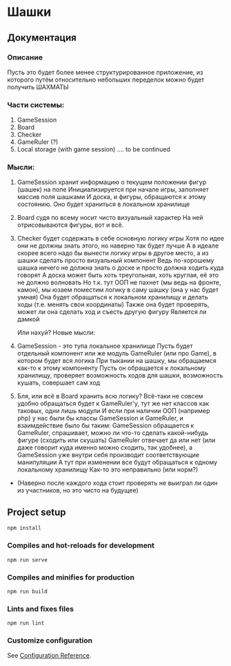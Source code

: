 # Шашки
## Документация
### Описание
Пусть это будет более менее структурированное приложение, из которого путём относительно небольших переделок можно будет получить ШАХМАТЫ

### Части системы:

1. GameSession
2. Board
3. Checker
4. GameRuler (?)
5. Local storage (with game session)
.... to be continued

### Мысли:

1. GameSession хранит информацию о текущем положении фигур (шашек) на поле
    Инициализируется при начале игры, заполняет массив поля шашками
    И доска, и фигуры, обращаются к этому состоянию.
    Оно будет храниться в локальном хранилище

2. Board судя по всему носит чисто визуальный характер
    На ней отрисовываются фигуры, вот и всё.

3. Checker будет содержать в себе основную логику игры
    Хотя по идее они не должны знать этого, но наверно так будет лучше
    А в идеале скорее всего надо бы вынести логику игры в другое место, а из шашки сделать просто визуальный компонент
    Ведь по-хорошему шашка ничего не должна знать о доске и просто должна ходить куда говорят
    А доска может быть хоть треугольная, хоть круглая, её это не должно волновать
    Но т.к. тут ООП не пахнет (мы ведь на фронте, камон), мы юзаем поместим логику в саму шашку (она у нас будет умная)
    Она будет обращаться к локальном хранилищу и делать ходы (т.е. менять свои координаты)
    Также она будет проверять, может ли она сделать ход и съесть другую фигуру
    Является ли дамкой

    Или нахуй?
    Новые мысли:
4. GameSession - это тупа локальное хранилище
    Пусть будет отдельный компонент или же модуль GameRuler (или про Game), в котором будет вся логика
    При тыкании на шашку, мы обращаемся как-то к этому компоненту
    Пусть он обращается к локальному хранилищу, проверяет возможность ходов для шашки, возможность кушать, совершает сам ход

5. Бля, или всё в Board хранить всю логику? Всё-таки не совсем удобно обращаться будет к GameRuler'у, тут же нет классов как таковых, одни лишь модули
    И если при наличии ООП (например php) у нас были бы классы GameSession и GameRuler, и взаимдействие было бы таким:
        GameSession обращается к GameRuler, спрашивает, можно ли что-то сделать какой-нибудь фигуре (сходить или скушать)
        GameRuler отвечает да или нет (или даже говорит куда именно можно сходить, так удобнее), а GameSession уже внутри себя производит соответствующие манипуляции
    А тут при изменении все будут обращаться к одному локальному хранилищу
    Как-то это неправильно (или норм?)


- (Наверно после каждого хода стоит проверять не выиграл ли один из участников, но это чисто на будущее)


## Project setup
```
npm install
```

### Compiles and hot-reloads for development
```
npm run serve
```

### Compiles and minifies for production
```
npm run build
```

### Lints and fixes files
```
npm run lint
```

### Customize configuration
See [Configuration Reference](https://cli.vuejs.org/config/).
